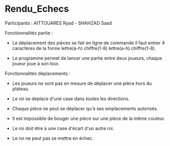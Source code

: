 # Rendu_Echecs
Participants : AITTOUARES Ryad - SHAHZAD Saad

Fonctionnalités partie :

-	Le déplacement des pièces se fait en ligne de commande il faut entrer 4 caractères de la forme lettre(a-h) chiffre(1-8) lettre(a-h) chiffre(1-8).

- Le programme permet de lancer une partie entre deux joueurs, chaque joueur joue à son tour.

Fonctionnalités déplacements :

-	Les joueurs ne sont pas en mesure de déplacer une pièce hors du plateau.

-	Le roi se déplace d'une case dans toutes les directions.

-	Chaque pièce ne peut se déplacer qu'à ses emplacements autorisés.

-	Il est impossible de bouger une pièce sur une pièce de la même couleur.

-	Le roi doit être à une case d'écart d'un autre roi.

-	Le roi ne peut pas se mettre en échec.
